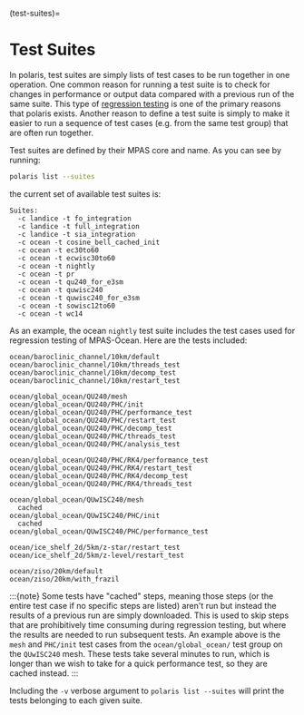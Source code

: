 (test-suites)=

# Test Suites

In polaris, test suites are simply lists of test cases to be run together
in one operation.  One common reason for running a test suite is to check for
changes in performance or output data compared with a previous run of the
same suite.  This type of
[regression testing](https://en.wikipedia.org/wiki/Regression_testing) is one
of the primary reasons that polaris exists. Another reason to define a test
suite is simply to make it easier to run a sequence of test cases (e.g. from
the same test group) that are often run together.

Test suites are defined by their MPAS core and name.  As you can see by
running:

```bash
polaris list --suites
```

the current set of available test suites is:

```none
Suites:
  -c landice -t fo_integration
  -c landice -t full_integration
  -c landice -t sia_integration
  -c ocean -t cosine_bell_cached_init
  -c ocean -t ec30to60
  -c ocean -t ecwisc30to60
  -c ocean -t nightly
  -c ocean -t pr
  -c ocean -t qu240_for_e3sm
  -c ocean -t quwisc240
  -c ocean -t quwisc240_for_e3sm
  -c ocean -t sowisc12to60
  -c ocean -t wc14
```

As an example, the ocean `nightly` test suite includes the test cases used
for regression testing of MPAS-Ocean.  Here are the tests included:

```none
ocean/baroclinic_channel/10km/default
ocean/baroclinic_channel/10km/threads_test
ocean/baroclinic_channel/10km/decomp_test
ocean/baroclinic_channel/10km/restart_test

ocean/global_ocean/QU240/mesh
ocean/global_ocean/QU240/PHC/init
ocean/global_ocean/QU240/PHC/performance_test
ocean/global_ocean/QU240/PHC/restart_test
ocean/global_ocean/QU240/PHC/decomp_test
ocean/global_ocean/QU240/PHC/threads_test
ocean/global_ocean/QU240/PHC/analysis_test

ocean/global_ocean/QU240/PHC/RK4/performance_test
ocean/global_ocean/QU240/PHC/RK4/restart_test
ocean/global_ocean/QU240/PHC/RK4/decomp_test
ocean/global_ocean/QU240/PHC/RK4/threads_test

ocean/global_ocean/QUwISC240/mesh
  cached
ocean/global_ocean/QUwISC240/PHC/init
  cached
ocean/global_ocean/QUwISC240/PHC/performance_test

ocean/ice_shelf_2d/5km/z-star/restart_test
ocean/ice_shelf_2d/5km/z-level/restart_test

ocean/ziso/20km/default
ocean/ziso/20km/with_frazil
```

:::{note}
Some tests have "cached" steps, meaning those steps (or the entire test
case if no specific steps are listed) aren't run but instead the results
of a previous run are simply downloaded.  This is used to skip steps that
are prohibitively time consuming during regression testing, but where the
results are needed to run subsequent tests.  An example above is the
`mesh` and `PHC/init` test cases from the `ocean/global_ocean/`
test group on the `QUwISC240` mesh.  These tests take several minutes to
run, which is longer than we wish to take for a quick performance test,
so they are cached instead.
:::

Including the `-v` verbose argument to `polaris list --suites` will
print the tests belonging to each given suite.
